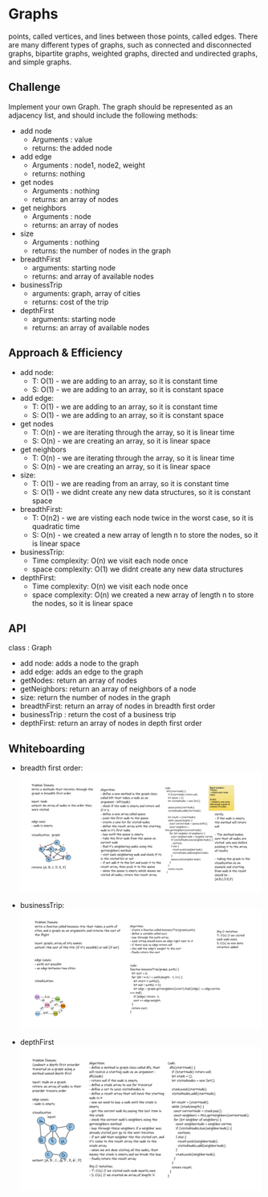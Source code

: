 # Graphs

points, called vertices, and lines between those points, called edges. There are many different types of graphs, such as connected and disconnected graphs, bipartite graphs, weighted graphs, directed and undirected graphs, and simple graphs.

## Challenge

Implement your own Graph. The graph should be represented as an adjacency list, and should include the following methods:

- add node
  - Arguments : value
  - returns: the added node
- add edge
  - Arguments : node1, node2, weight
  - returns: nothing
- get nodes
  - Arguments : nothing
  - returns: an array of nodes
- get neighbors
  - Arguments : node
  - returns: an array of nodes
- size
  - Arguments : nothing
  - returns: the number of nodes in the graph
- breadthFirst
  - arguments: starting node
  - returns: and array of available nodes
- businessTrip
  - arguments: graph, array of cities
  - returns: cost of the trip
- depthFirst
  - arguments: starting node
  - returns: an array of available nodes

## Approach & Efficiency

- add node:
  - T: O(1) - we are adding to an array, so it is constant time
  - S: O(1) - we are adding to an array, so it is constant space
- add edge:
  - T: O(1) - we are adding to an array, so it is constant time
  - S: O(1) - we are adding to an array, so it is constant space
- get nodes
  - T: O(n) - we are iterating through the array, so it is linear time
  - S: O(n) - we are creating an array, so it is linear space
- get neighbors
  - T: O(n) - we are iterating through the array, so it is linear time
  - S: O(n) - we are creating an array, so it is linear space
- size:
  - T: O(1) - we are reading from an array, so it is constant time
  - S: O(1) - we didnt create any new data structures, so it is constant space
- breadthFirst:
  - T: O(n2) - we are visting each node twice in the worst case, so it is quadratic time
  - S: O(n) - we created a new array of length n to store the nodes, so it is linear space
- businessTrip:
  - Time complexity: O(n) we visit each node once
  - space complexity: O(1) we didnt create any new data structures
- depthFirst:
  - Time complexity: O(n) we visit each node once
  - space complexity: O(n) we created a new array of length n to store the nodes, so it is linear space

## API

class : Graph

- add node: adds a node to the graph
- add edge: adds an edge to the graph
- getNodes: return an array of nodes
- getNeighbors: return an array of neighbors of a node
- size: return the number of nodes in the graph
- breadthFirst: return an array of nodes in breadth first order
- businessTrip : return the cost of a business trip
- depthFirst: return an array of nodes in depth first order

## Whiteboarding

- breadth first order:
  ![breadth first order iteration on graph](./assets/WB36.png)

- businessTrip:
  ![business trip](./assets/WB37.png)

- depthFirst
  ![depth first order iteration on graph](./assets/WB38.png)
